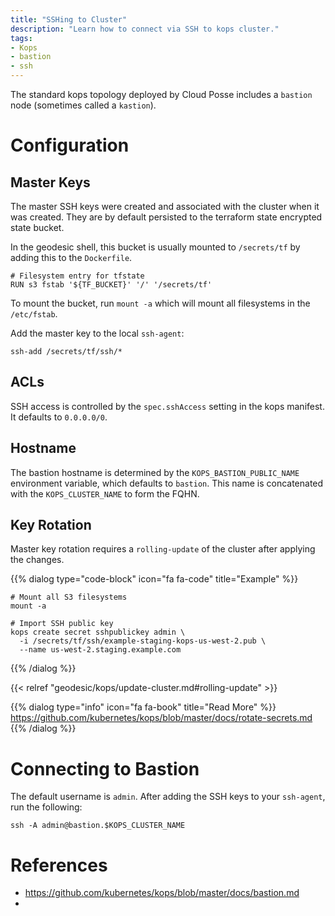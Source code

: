 ```yaml
---
title: "SSHing to Cluster"
description: "Learn how to connect via SSH to kops cluster."
tags:
- Kops
- bastion
- ssh
---
```


The standard kops topology deployed by Cloud Posse includes a `bastion` node (sometimes called a `kastion`).

# Configuration

## Master Keys

The master SSH keys were created and associated with the cluster when it was created. They are by default persisted to the terraform state encrypted state bucket.

In the geodesic shell, this bucket is usually mounted to `/secrets/tf` by adding this to the `Dockerfile`.

```
# Filesystem entry for tfstate
RUN s3 fstab '${TF_BUCKET}' '/' '/secrets/tf'
```

To mount the bucket, run `mount -a` which will mount all filesystems in the `/etc/fstab`.

Add the master key to the local `ssh-agent`:

```
ssh-add /secrets/tf/ssh/*
```

## ACLs

SSH access is controlled by the `spec.sshAccess` setting in the kops manifest. It defaults to `0.0.0.0/0`.

## Hostname

The bastion hostname is determined by the `KOPS_BASTION_PUBLIC_NAME` environment variable, which defaults to `bastion`. This name is concatenated with the `KOPS_CLUSTER_NAME` to form the FQHN.

## Key Rotation

Master key rotation requires a `rolling-update` of the cluster after applying the changes.

{{% dialog type="code-block" icon="fa fa-code" title="Example" %}}
```
# Mount all S3 filesystems
mount -a

# Import SSH public key
kops create secret sshpublickey admin \
  -i /secrets/tf/ssh/example-staging-kops-us-west-2.pub \
  --name us-west-2.staging.example.com
```
{{% /dialog %}}

{{< relref "geodesic/kops/update-cluster.md#rolling-update" >}}

{{% dialog type="info" icon="fa fa-book" title="Read More" %}}
<https://github.com/kubernetes/kops/blob/master/docs/rotate-secrets.md>
{{% /dialog %}}

# Connecting to Bastion

The default username is `admin`. After adding the SSH keys to your `ssh-agent`, run the following:

```
ssh -A admin@bastion.$KOPS_CLUSTER_NAME
```

# References
- <https://github.com/kubernetes/kops/blob/master/docs/bastion.md>
-
